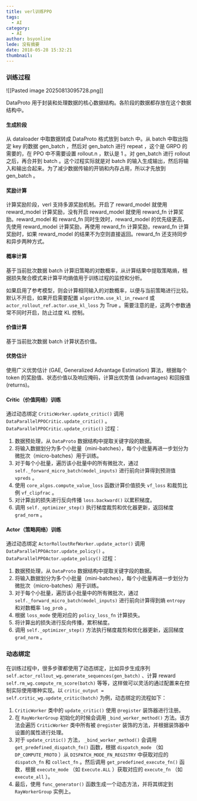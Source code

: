 ```yaml
---
title: verl训练PPO
tags:
  - AI
category:
  - AI
author: bsyonline
lede: 没有摘要
date: 2018-05-28 15:32:21
thumbnail:
---
```



### 训练过程

![[Pasted image 20250813095728.png]]

DataProto 用于封装和处理数据的核心数据结构。各阶段的数据都存放在这个数据结构中。

#### 生成阶段

从 dataloader 中取数据转成 DataProto 格式放到 batch 中。从 batch 中取出指定 key 的数据 gen_batch ，然后对 gen_batch 进行 repeat ，这个是 GRPO 的需要的，在 PPO 中不需要设置 rollout.n ，默认是 1 。对 gen_batch 进行 rollout 之后，再合并到 batch 。这个过程实际就是对 batch 的输入生成输出，然后将输入和输出合起来。为了减少数据传输的开销和内存占用，所以才先放到 gen_batch 。

#### 奖励计算

计算奖励阶段，verl 支持多源奖励机制。开启了 reward_model 就使用 reward_model 计算奖励，没有开启 reward_model 就使用 reward_fn 计算奖励。reward_model 和 reward_fn 同时生效时，reward_model 的优先级更高，先使用 reward_model 计算奖励，再使用 reward_fn 计算奖励，reward_fn 计算奖励时，如果 reward_model 的结果不为空则直接返回。reward_fn 还支持同步和异步两种方式。

#### 概率计算

基于当前批次数据 batch 计算旧策略的对数概率，从计算结果中提取策略熵，根据损失聚合模式来计算平均熵值用于训练过程的监控和分析。

如果启用了参考模型，则会计算相同输入的对数概率，以便与当前策略进行比较。默认不开启，如果开启需要配置 `algorithm.use_kl_in_reward` 或 `actor_rollout_ref.actor.use_kl_loss` 为 True 。需要注意的是，这两个参数通常不同时开启，防止过度 KL 控制。

#### 价值计算

基于当前批次数据 batch 计算状态价值。



#### 优势估计

使用广义优势估计 (GAE, Generalized Advantage Estimation) 算法，根据每个 token 的奖励值、状态价值以及响应掩码，计算出优势值 (advantages) 和回报值 (returns)。

#### Critic（价值网络）训练

通过动态绑定 `CriticWorker.update_critic()` 调用 `DataParallelPPOCritic.update_critic()` 。`DataParallelPPOCritic.update_critic()` 过程：
1. 数据预处理，从 `DataProto` 数据结构中提取关键字段的数据。
2. 将输入数据划分为多个小批量（mini-batches），每个小批量再进一步划分为微批次（micro-batches）用于训练。
3. 对于每个小批量，遍历该小批量中的所有微批次，通过 `self._forward_micro_batch(model_inputs)` 进行前向计算得到预测值 `vpreds` 。
4. 使用 `core_algos.compute_value_loss` 函数计算价值损失 `vf_loss` 和裁剪比例 `vf_clipfrac` 。
5. 对计算出的损失进行反向传播 `loss.backward()` 以累积梯度。
6. 调用 `self._optimizer_step()` 执行梯度裁剪和优化器更新，返回梯度 `grad_norm` 。

#### Actor（策略网络）训练

通过动态绑定 `ActorRolloutRefWorker.update_actor()` 调用 `DataParallelPPOActor.update_policy()` 。`DataParallelPPOActor.update_policy()` 过程：
1. 数据预处理，从 `DataProto` 数据结构中提取关键字段的数据。
2. 将输入数据划分为多个小批量（mini-batches），每个小批量再进一步划分为微批次（micro-batches）用于训练。
3. 对于每个小批量，遍历该小批量中的所有微批次，通过 `self._forward_micro_batch(model_inputs)` 进行前向计算得到熵 `entropy` 和对数概率 `log_prob` 。
4. 根据 `loss_mode` 使用对应的 `policy_loss_fn` 计算损失。
5. 将计算出的损失进行反向传播，累积梯度。
6. 调用 `self._optimizer_step()` 方法执行梯度裁剪和优化器更新，返回梯度 `grad_norm` 。


### 动态绑定

在训练过程中，很多步骤都使用了动态绑定，比如异步生成序列 `self.actor_rollout_wg.generate_sequences(gen_batch)` 、计算 reward `self.rm_wg.compute_rm_score(batch)` 等等，这样做可以灵活的通过配置来在控制实际使用哪种实现。以 `critic_output = self.critic_wg.update_critic(batch)` 为例，动态绑定的流程如下：
1. `CriticWorker` 类中的 `update_critic()` 使用 `@register` 装饰器进行注册。
2. 在 `RayWorkerGroup` 初始化的时候会调用 `_bind_worker_method()` 方法。该方法会遍历 `CriticWorker` 类中所有被 `@register` 装饰的方法，并根据装饰器中设置的属性进行处理。
3. 对于 `update_critic()` 方法， `_bind_worker_method()` 会调用 `get_predefined_dispatch_fn()` 函数，根据 `dispatch_mode` （如 `DP_COMPUTE_PROTO` ）从 `DISPATCH_MODE_FN_REGISTRY` 中获取对应的 `dispatch_fn` 和 `collect_fn` 。然后调用 `get_predefined_execute_fn()` 函数，根据 `execute_mode` （如 `Execute.ALL` ）获取对应的 `execute_fn` （如 `execute_all` ）。
4. 最后，使用 `func_generator()` 函数生成一个动态方法，并将其绑定到 `RayWorkerGroup` 实例上。



